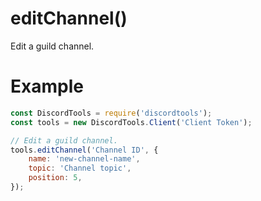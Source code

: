 # editChannel()

Edit a guild channel.

# Example

```js
const DiscordTools = require('discordtools');
const tools = new DiscordTools.Client('Client Token');

// Edit a guild channel.
tools.editChannel('Channel ID', {
    name: 'new-channel-name',
    topic: 'Channel topic',
    position: 5,
});
```